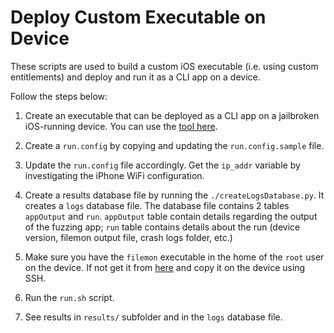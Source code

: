 # Deploy Custom Executable on Device

These scripts are used to build a custom iOS executable (i.e. using custom entitlements) and deploy and run it as a CLI app on a device.

Follow the steps below:

1. Create an executable that can be deployed as a CLI app on a jailbroken iOS-running device. You can use the [tool here](https://github.com/razvand/ios-command-line-tool).

2. Create a `run.config` by copying and updating the `run.config.sample` file.

3. Update the `run.config` file accordingly. Get the `ip_addr` variable by investigating the iPhone WiFi configuration.

4. Create a results database file by running the `./createLogsDatabase.py`. It creates a `logs` database file. The database file contains 2 tables `appOutput` and `run`. `appOutput` table contain details regarding the output of the fuzzing app; `run` table contains details about the run (device version, filemon output file, crash logs folder, etc.)

5. Make sure you have the `filemon` executable in the home of the `root` user on the device. If not get it from [here](http://newosxbook.com/tools/filemon.html) and copy it on the device using SSH.

6. Run the `run.sh` script.

7. See results in `results/` subfolder and in the `logs` database file.
